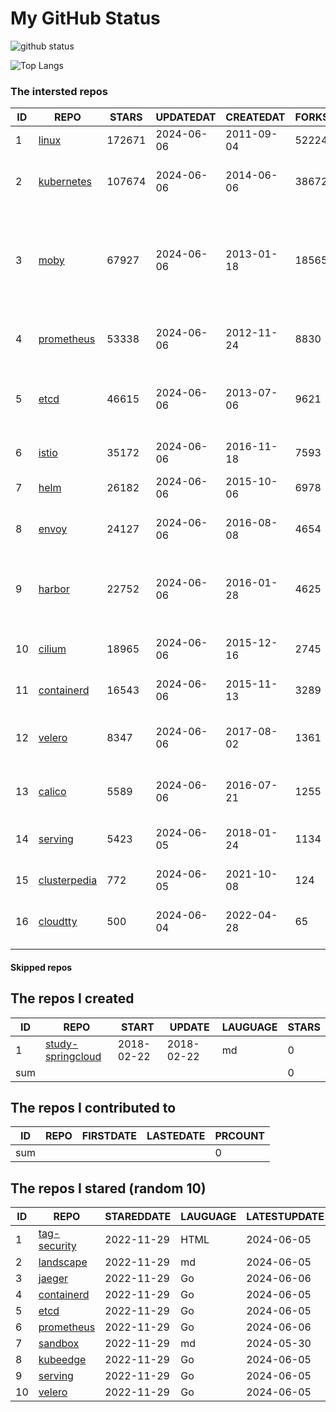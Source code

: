 # My GitHub Status

<img src="https://github-readme-stats-1.yihong0618.vercel.app/api?username=daoqingniu&show_icons=true&&&hide_title=true&count_private=true" alt="github status" />

![Top Langs](https://github-readme-stats-1.yihong0618.vercel.app/api/top-langs/?username=daoqingniu&layout=compact)

<!--START_SECTION:github_repos-->
### The intersted repos
| ID |                              REPO                               | STARS  | UPDATEDAT  | CREATEDAT  | FORKSCOUNT |                                                DESCRIPTIONS                                                |
|----|-----------------------------------------------------------------|--------|------------|------------|------------|------------------------------------------------------------------------------------------------------------|
|  1 | [linux](https://github.com/torvalds/linux)                      | 172671 | 2024-06-06 | 2011-09-04 |      52224 | Linux kernel source tree                                                                                   |
|  2 | [kubernetes](https://github.com/kubernetes/kubernetes)          | 107674 | 2024-06-06 | 2014-06-06 |      38672 | Production-Grade Container Scheduling and Management                                                       |
|  3 | [moby](https://github.com/moby/moby)                            |  67927 | 2024-06-06 | 2013-01-18 |      18565 | The Moby Project - a collaborative project for the container ecosystem to assemble container-based systems |
|  4 | [prometheus](https://github.com/prometheus/prometheus)          |  53338 | 2024-06-06 | 2012-11-24 |       8830 | The Prometheus monitoring system and time series database.                                                 |
|  5 | [etcd](https://github.com/etcd-io/etcd)                         |  46615 | 2024-06-06 | 2013-07-06 |       9621 | Distributed reliable key-value store for the most critical data of a distributed system                    |
|  6 | [istio](https://github.com/istio/istio)                         |  35172 | 2024-06-06 | 2016-11-18 |       7593 | Connect, secure, control, and observe services.                                                            |
|  7 | [helm](https://github.com/helm/helm)                            |  26182 | 2024-06-06 | 2015-10-06 |       6978 | The Kubernetes Package Manager                                                                             |
|  8 | [envoy](https://github.com/envoyproxy/envoy)                    |  24127 | 2024-06-06 | 2016-08-08 |       4654 | Cloud-native high-performance edge/middle/service proxy                                                    |
|  9 | [harbor](https://github.com/goharbor/harbor)                    |  22752 | 2024-06-06 | 2016-01-28 |       4625 | An open source trusted cloud native registry project that stores, signs, and scans content.                |
| 10 | [cilium](https://github.com/cilium/cilium)                      |  18965 | 2024-06-06 | 2015-12-16 |       2745 | eBPF-based Networking, Security, and Observability                                                         |
| 11 | [containerd](https://github.com/containerd/containerd)          |  16543 | 2024-06-06 | 2015-11-13 |       3289 | An open and reliable container runtime                                                                     |
| 12 | [velero](https://github.com/vmware-tanzu/velero)                |   8347 | 2024-06-06 | 2017-08-02 |       1361 | Backup and migrate Kubernetes applications and their persistent volumes                                    |
| 13 | [calico](https://github.com/projectcalico/calico)               |   5589 | 2024-06-06 | 2016-07-21 |       1255 | Cloud native networking and network security                                                               |
| 14 | [serving](https://github.com/knative/serving)                   |   5423 | 2024-06-05 | 2018-01-24 |       1134 | Kubernetes-based, scale-to-zero, request-driven compute                                                    |
| 15 | [clusterpedia](https://github.com/clusterpedia-io/clusterpedia) |    772 | 2024-06-05 | 2021-10-08 |        124 | The Encyclopedia of Kubernetes clusters                                                                    |
| 16 | [cloudtty](https://github.com/cloudtty/cloudtty)                |    500 | 2024-06-04 | 2022-04-28 |         65 | A Friendly Kubernetes CloudShell (Web Terminal) !                                                          |



#### Skipped repos
<!--END_SECTION:github_repos-->

<!--START_SECTION:my_github-->
## The repos I created
| ID  |                                 REPO                                 |   START    |   UPDATE   | LAUGUAGE | STARS |
|-----|----------------------------------------------------------------------|------------|------------|----------|-------|
|   1 | [study-springcloud](https://github.com/daoqingniu/study-springcloud) | 2018-02-22 | 2018-02-22 | md       |     0 |
| sum |                                                                      |            |            |          |     0 |

## The repos I contributed to
| ID  | REPO | FIRSTDATE | LASTEDATE | PRCOUNT |
|-----|------|-----------|-----------|---------|
| sum |      |           |           |       0 |

## The repos I stared (random 10)
| ID |                          REPO                          | STAREDDATE | LAUGUAGE | LATESTUPDATE |
|----|--------------------------------------------------------|------------|----------|--------------|
|  1 | [tag-security](https://github.com/cncf/tag-security)   | 2022-11-29 | HTML     | 2024-06-05   |
|  2 | [landscape](https://github.com/cncf/landscape)         | 2022-11-29 | md       | 2024-06-05   |
|  3 | [jaeger](https://github.com/jaegertracing/jaeger)      | 2022-11-29 | Go       | 2024-06-06   |
|  4 | [containerd](https://github.com/containerd/containerd) | 2022-11-29 | Go       | 2024-06-05   |
|  5 | [etcd](https://github.com/etcd-io/etcd)                | 2022-11-29 | Go       | 2024-06-05   |
|  6 | [prometheus](https://github.com/prometheus/prometheus) | 2022-11-29 | Go       | 2024-06-06   |
|  7 | [sandbox](https://github.com/cncf/sandbox)             | 2022-11-29 | md       | 2024-05-30   |
|  8 | [kubeedge](https://github.com/kubeedge/kubeedge)       | 2022-11-29 | Go       | 2024-06-05   |
|  9 | [serving](https://github.com/knative/serving)          | 2022-11-29 | Go       | 2024-06-05   |
| 10 | [velero](https://github.com/vmware-tanzu/velero)       | 2022-11-29 | Go       | 2024-06-05   |

<!--END_SECTION:my_github-->
